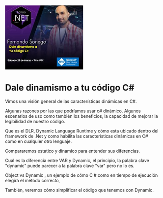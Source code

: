 ![picture](https://raw.githubusercontent.com/fsonego/DynamicCSharp/master/assets/dynamic%20C%23_.jpg) 

# Dale dinamismo a tu código C#
Vimos una visión general de las características dinámicas en C#.

Algunas razones por las que podríamos usar c# dinámico. Algunos escenarios de uso como también los beneficios, la capacidad de mejorar la legibilidad de nuestro código.

Que es el DLR, Dynamic Language Runtime y cómo esta ubicado dentro del framework de .Net y como habilita las características dinámicas en C# como en cualquier otro lenguaje.

Compararemos estatico y dinamico para entender sus diferencias.

Cual es la diferencia entre VAR y Dynamic, el principio, la palabra clave "dynamic" puede parecer a la palabra clave "var" pero no lo es.

Object vs Dynamic , un ejemplo de cómo C # como en tiempo de ejecución elegirá el método correcto,

También, veremos cómo simplificar el código que tenemos con Dynamic.
